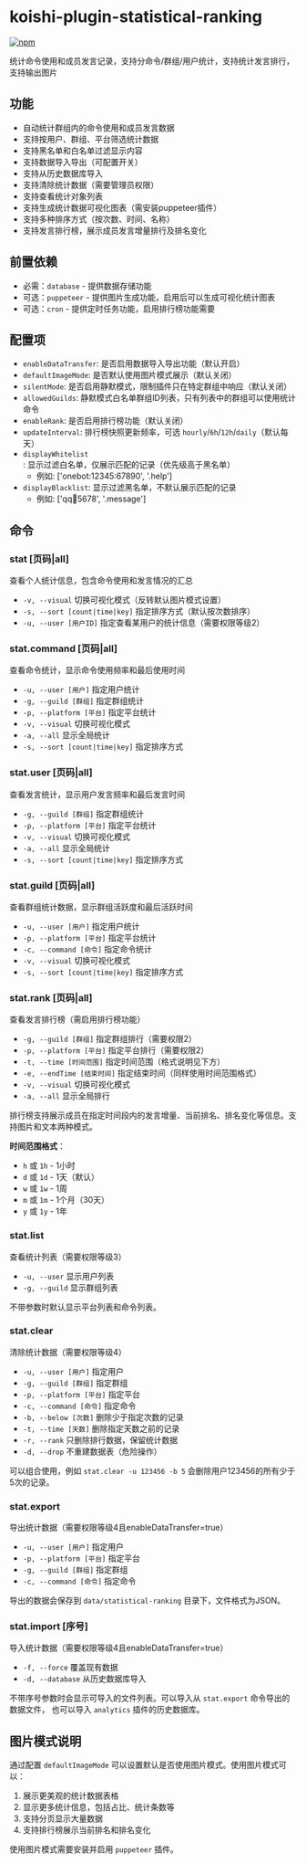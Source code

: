 # koishi-plugin-statistical-ranking

[![npm](https://img.shields.io/npm/v/koishi-plugin-statistical-ranking?style=flat-square)](https://www.npmjs.com/package/koishi-plugin-statistical-ranking)

统计命令使用和成员发言记录，支持分命令/群组/用户统计，支持统计发言排行，支持输出图片

## 功能

- 自动统计群组内的命令使用和成员发言数据
- 支持按用户、群组、平台筛选统计数据
- 支持黑名单和白名单过滤显示内容
- 支持数据导入导出（可配置开关）
- 支持从历史数据库导入
- 支持清除统计数据（需要管理员权限）
- 支持查看统计对象列表
- 支持生成统计数据可视化图表（需安装puppeteer插件）
- 支持多种排序方式（按次数、时间、名称）
- 支持发言排行榜，展示成员发言增量排行及排名变化

## 前置依赖

- 必需：`database` - 提供数据存储功能
- 可选：`puppeteer` - 提供图片生成功能，启用后可以生成可视化统计图表
- 可选：`cron` - 提供定时任务功能，启用排行榜功能需要

## 配置项

- `enableDataTransfer`: 是否启用数据导入导出功能（默认开启）
- `defaultImageMode`: 是否默认使用图片模式展示（默认关闭）
- `silentMode`: 是否启用静默模式，限制插件只在特定群组中响应（默认关闭）
- `allowedGuilds`: 静默模式白名单群组ID列表，只有列表中的群组可以使用统计命令
- `enableRank`: 是否启用排行榜功能（默认关闭）
- `updateInterval`: 排行榜快照更新频率，可选 `hourly`/`6h`/`12h`/`daily`（默认每天）
- `displayWhitelist`: 显示过滤白名单，仅展示匹配的记录（优先级高于黑名单）
  - 例如: ['onebot:12345:67890', '.help']
- `displayBlacklist`: 显示过滤黑名单，不默认展示匹配的记录
  - 例如: ['qq:1234:5678', '.message']

## 命令

### stat [页码|all]

查看个人统计信息，包含命令使用和发言情况的汇总

- `-v, --visual` 切换可视化模式（反转默认图片模式设置）
- `-s, --sort [count|time|key]` 指定排序方式（默认按次数排序）
- `-u, --user [用户ID]` 指定查看某用户的统计信息（需要权限等级2）

### stat.command [页码|all]

查看命令统计，显示命令使用频率和最后使用时间

- `-u, --user [用户]` 指定用户统计
- `-g, --guild [群组]` 指定群组统计
- `-p, --platform [平台]` 指定平台统计
- `-v, --visual` 切换可视化模式
- `-a, --all` 显示全局统计
- `-s, --sort [count|time|key]` 指定排序方式

### stat.user [页码|all]

查看发言统计，显示用户发言频率和最后发言时间

- `-g, --guild [群组]` 指定群组统计
- `-p, --platform [平台]` 指定平台统计
- `-v, --visual` 切换可视化模式
- `-a, --all` 显示全局统计
- `-s, --sort [count|time|key]` 指定排序方式

### stat.guild [页码|all]

查看群组统计数据，显示群组活跃度和最后活跃时间

- `-u, --user [用户]` 指定用户统计
- `-p, --platform [平台]` 指定平台统计
- `-c, --command [命令]` 指定命令统计
- `-v, --visual` 切换可视化模式
- `-s, --sort [count|time|key]` 指定排序方式

### stat.rank [页码|all]

查看发言排行榜（需启用排行榜功能）

- `-g, --guild [群组]` 指定群组排行（需要权限2）
- `-p, --platform [平台]` 指定平台排行（需要权限2）
- `-t, --time [时间范围]` 指定时间范围（格式说明见下方）
- `-e, --endTime [结束时间]` 指定结束时间（同样使用时间范围格式）
- `-v, --visual` 切换可视化模式
- `-a, --all` 显示全局排行

排行榜支持展示成员在指定时间段内的发言增量、当前排名、排名变化等信息。支持图片和文本两种模式。

**时间范围格式**：

- `h` 或 `1h` - 1小时
- `d` 或 `1d` - 1天（默认）
- `w` 或 `1w` - 1周
- `m` 或 `1m` - 1个月（30天）
- `y` 或 `1y` - 1年

### stat.list

查看统计列表（需要权限等级3）

- `-u, --user` 显示用户列表
- `-g, --guild` 显示群组列表

不带参数时默认显示平台列表和命令列表。

### stat.clear

清除统计数据（需要权限等级4）

- `-u, --user [用户]` 指定用户
- `-g, --guild [群组]` 指定群组
- `-p, --platform [平台]` 指定平台
- `-c, --command [命令]` 指定命令
- `-b, --below [次数]` 删除少于指定次数的记录
- `-t, --time [天数]` 删除指定天数之前的记录
- `-r, --rank` 只删除排行数据，保留统计数据
- `-d, --drop` 不重建数据表（危险操作）

可以组合使用，例如 `stat.clear -u 123456 -b 5` 会删除用户123456的所有少于5次的记录。

### stat.export

导出统计数据（需要权限等级4且enableDataTransfer=true）

- `-u, --user [用户]` 指定用户
- `-p, --platform [平台]` 指定平台
- `-g, --guild [群组]` 指定群组
- `-c, --command [命令]` 指定命令

导出的数据会保存到 `data/statistical-ranking` 目录下，文件格式为JSON。

### stat.import [序号]

导入统计数据（需要权限等级4且enableDataTransfer=true）

- `-f, --force` 覆盖现有数据
- `-d, --database` 从历史数据库导入

不带序号参数时会显示可导入的文件列表。可以导入从 `stat.export` 命令导出的数据文件，
也可以导入 `analytics` 插件的历史数据库。

## 图片模式说明

通过配置 `defaultImageMode` 可以设置默认是否使用图片模式。使用图片模式可以：

1. 展示更美观的统计数据表格
2. 显示更多统计信息，包括占比、统计条数等
3. 支持分页显示大量数据
4. 支持排行榜展示当前排名和排名变化

使用图片模式需要安装并启用 `puppeteer` 插件。
